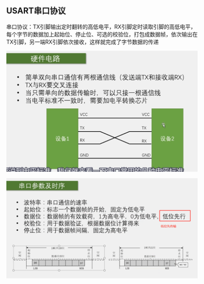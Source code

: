 ## USART串口协议

串口协议：TX引脚输出定时翻转的高低电平，RX引脚定时读取引脚的高低电平，每个字节的数据加上起始位、停止位、可选的校验位，打包成数据帧，依次输出在TX引脚，另一端RX引脚依次接收，这样就完成了字节数据的传递

![](assets/USART串口外设/img-2023-04-07-21-12-14.png)

![](assets/USART串口外设/img-2023-04-07-21-20-32.png)